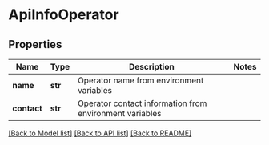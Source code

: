 # ApiInfoOperator

## Properties
Name | Type | Description | Notes
------------ | ------------- | ------------- | -------------
**name** | **str** | Operator name from environment variables | 
**contact** | **str** | Operator contact information from environment variables | 

[[Back to Model list]](../README.md#documentation-for-models) [[Back to API list]](../README.md#documentation-for-api-endpoints) [[Back to README]](../README.md)

